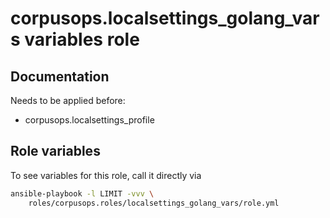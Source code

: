 # corpusops.localsettings_golang_vars variables role
## Documentation

Needs to be applied before:

  - corpusops.localsettings_profile 

## Role variables
To see variables for this role, call it directly via
```bash
ansible-playbook -l LIMIT -vvv \
    roles/corpusops.roles/localsettings_golang_vars/role.yml
```
